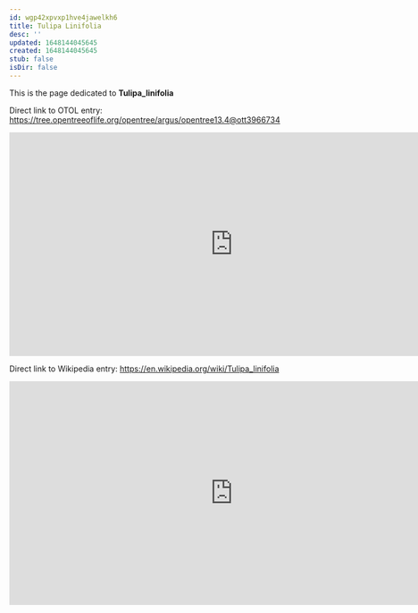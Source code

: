 ```yaml
---
id: wgp42xpvxp1hve4jawelkh6
title: Tulipa Linifolia
desc: ''
updated: 1648144045645
created: 1648144045645
stub: false
isDir: false
---
```

This is the page dedicated to **Tulipa_linifolia**


Direct link to OTOL entry: https://tree.opentreeoflife.org/opentree/argus/opentree13.4@ott3966734



<html>
    <body>
    <iframe src="https://tree.opentreeoflife.org/opentree/argus/opentree13.4@ott3966734"
    width="800" height="400" frameborder="0" allowfullscreen> </iframe>
    </body>
</html>
    


Direct link to Wikipedia entry: https://en.wikipedia.org/wiki/Tulipa_linifolia



<html>
    <body>
    <iframe src="https://en.wikipedia.org/wiki/Tulipa_linifolia"
    width="800" height="400" frameborder="0" allowfullscreen> </iframe>
    </body>
</html>
    

